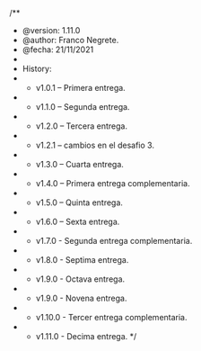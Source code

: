 /**
 * @version: 1.11.0
 * @author: Franco Negrete.
 * @fecha: 21/11/2021
 *
 * History:
 *  - v1.0.1 – Primera entrega.
 *  - v1.1.0 – Segunda entrega.
 *  - v1.2.0 – Tercera entrega.
 *  - v1.2.1 – cambios en el desafio 3.
 *  - v1.3.0 – Cuarta entrega.
 *  - v1.4.0 – Primera entrega complementaria.
 *  - v1.5.0 – Quinta entrega.
 *  - v1.6.0 – Sexta entrega.
 *  - v1.7.0 - Segunda entrega complementaria.
 *  - v1.8.0 - Septima entrega.
 *  - v1.9.0 - Octava entrega.
 *  - v1.9.0 - Novena entrega.
 *  - v1.10.0 - Tercer entrega complementaria.
 *  - v1.11.0 - Decima entrega.
 */
